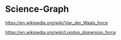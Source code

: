 # Science-Graph
https://en.wikipedia.org/wiki/Van_der_Waals_force

https://en.wikipedia.org/wiki/London_dispersion_force
